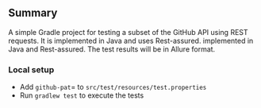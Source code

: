 ## Summary

A simple Gradle project for testing a subset of the GitHub API using REST requests. It is implemented in Java and uses Rest-assured.
implemented in Java and Rest-assured. The test results will be in Allure format.

### Local setup

- Add `github-pat`=<your-github-pat> to `src/test/resources/test.properties`
- Run `gradlew test` to execute the tests